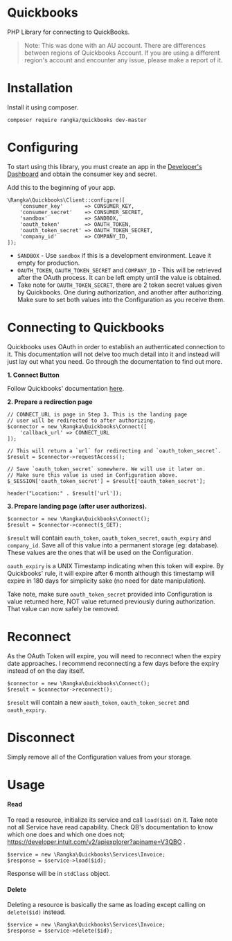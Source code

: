 # Quickbooks
PHP Library for connecting to QuickBooks.

> Note: This was done with an AU account. There are differences between regions of Quickbooks Account. If you are using a different region's account and encounter any issue, please make a report of it.

# Installation
Install it using composer.

```
composer require rangka/quickbooks dev-master
```

# Configuring
To start using this library, you must create an app in the [Developer's Dashboard](https://developer.intuit.com/v2/ui#/app/dashboard) and obtain the consumer key and secret.

Add this to the beginning of your app.

```
\Rangka\Quickbooks\Client::configure([
    'consumer_key'       => CONSUMER_KEY,
    'consumer_secret'    => CONSUMER_SECRET,
    'sandbox'            => SANDBOX,
    'oauth_token'        => OAUTH_TOKEN,
    'oauth_token_secret' => OAUTH_TOKEN_SECRET,
    'company_id'         => COMPANY_ID,
]);
```

- `SANDBOX` - Use `sandbox` if this is a development environment. Leave it empty for production.
- `OAUTH_TOKEN`, `OAUTH_TOKEN_SECRET` and `COMPANY_ID` - This will be retrieved after the OAuth process. It can be left empty until the value is obtained.
- Take note for `OAUTH_TOKEN_SECRET`, there are 2 token secret values given by Quickbooks. One during authorization, and another after authorizing. Make sure to set both values into the Configuration as you receive them.


# Connecting to Quickbooks 
Quickbooks uses OAuth in order to establish an authenticated connection to it. This documentation will not delve too much detail into it and instead will just lay out what you need. Go through the documentation to find out more.

**1. Connect Button**

Follow Quickbooks' documentation [here](https://developer.intuit.com/docs/0100_accounting/0060_authentication_and_authorization/connect_from_within_your_app).

**2. Prepare a redirection page**
```
// CONNECT_URL is page in Step 3. This is the landing page 
// user will be redirected to after authorizing.
$connector = new \Rangka\Quickbooks\Connect([
    'callback_url' => CONNECT_URL
]);

// This will return a `url` for redirecting and `oauth_token_secret`.
$result = $connector->requestAccess();

// Save `oauth_token_secret` somewhere. We will use it later on. 
// Make sure this value is used in Configuration above.
$_SESSION['oauth_token_secret'] = $result['oauth_token_secret'];

header("Location:" . $result['url']);
```

**3. Prepare landing page (after user authorizes).**
```
$connector = new \Rangka\Quickbooks\Connect();
$result = $connector->connect($_GET);
```
`$result` will contain `oauth_token`, `oauth_token_secret`, `oauth_expiry` and `company_id`. Save all of this value into a permanent storage (eg: database). These values are the ones that will be used on the Configuration.

`oauth_expiry` is a UNIX Timestamp indicating when this token will expire. By Quickbooks' rule, it will expire after 6 month although this timestamp will expire in 180 days for simplicity sake (no need for date manipulation).

Take note, make sure `oauth_token_secret` provided into Configuration is value returned here, NOT value returned previously during authorization. That value can now safely be removed.

# Reconnect
As the OAuth Token will expire, you will need to reconnect when the expiry date approaches. I recommend reconnecting a few days before the expiry instead of on the day itself.

```
$connector = new \Rangka\Quickbooks\Connect();
$result = $connector->reconnect();
```
`$result` will contain a new `oauth_token`, `oauth_token_secret` and `oauth_expiry`.

# Disconnect 
Simply remove all of the Configuration values from your storage. 

# Usage
#### Read
To read a resource, initialize its service and call `load($id)` on it. Take note not all Service have read capability. Check QB's documentation to know which one does and which one does not; https://developer.intuit.com/v2/apiexplorer?apiname=V3QBO .
```
$service = new \Rangka\Quickbooks\Services\Invoice;
$response = $service->load($id);
```

Response will be in `stdClass` object.

#### Delete
Deleting a resource is basically the same as loading except calling on `delete($id)` instead.
```
$service = new \Rangka\Quickbooks\Services\Invoice;
$response = $service->delete($id);
```
